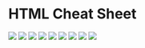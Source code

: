 # HTML Cheat Sheet 

![](../images/Cheat-Sheet/1.jpg)
![](../images/Cheat-Sheet/2.jpg)
![](../images/Cheat-Sheet/3.jpg)
![](../images/Cheat-Sheet/4.jpg)
![](../images/Cheat-Sheet/5.jpg)
![](../images/Cheat-Sheet/6.jpg)
![](../images/Cheat-Sheet/7.jpg)
![](../images/Cheat-Sheet/8.jpg)
![](../images/Cheat-Sheet/9.jpg)